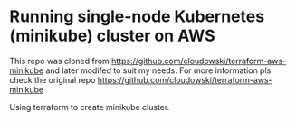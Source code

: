 # Running single-node Kubernetes (minikube) cluster on AWS

This repo was cloned from https://github.com/cloudowski/terraform-aws-minikube and later modifed to suit my needs. For more information pls check the original repo https://github.com/cloudowski/terraform-aws-minikube

Using terraform to create minikube cluster. 

